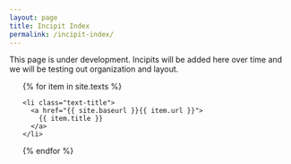 ```yaml
---
layout: page
title: Incipit Index
permalink: /incipit-index/
---
```


<div class="toc">
  <p>This page is under development. Incipits will be added here over time and we will be testing out organization and layout.</p>
  <ul class="texts">
  {% for item in site.texts %}

    <li class="text-title">
      <a href="{{ site.baseurl }}{{ item.url }}">
        {{ item.title }}
      </a>
    </li>
  {% endfor %}
  </ul>
</div>

